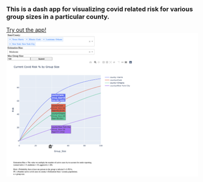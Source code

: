### This is a dash app for visualizing covid related risk for various group sizes in a particular county.<br>
[Try out the app!](http://cwestnedge.pythonanywhere.com/)
![demo](demo/covid_app_demo.png)

